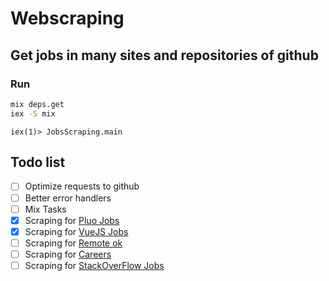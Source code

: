 # Webscraping
## Get jobs in many sites and repositories of github

### Run

```bash
mix deps.get
iex -S mix
```
``
iex(1)> JobsScraping.main
``
## Todo list
- [ ] Optimize requests to github
- [ ] Better error handlers 
- [ ] Mix Tasks
- [x] Scraping for [Pluo Jobs](https://pluo.jobs)
- [X] Scraping for [VueJS Jobs](https://vuejobs.com)
- [ ] Scraping for [Remote ok](https://remoteok.io/remote-node-js-jobs)
- [ ] Scraping for [Careers](https://www.careers-page.com/novare-rh)
- [ ] Scraping for [StackOverFlow Jobs](https://stackoverflow.com/jobs)
